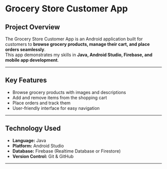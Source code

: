 # Grocery Store Customer App

## Project Overview
The Grocery Store Customer App is an Android application built for customers to **browse grocery products, manage their cart, and place orders seamlessly**.  
This app demonstrates my skills in **Java, Android Studio, Firebase, and mobile app development**.  

---

## Key Features
- Browse grocery products with images and descriptions  
- Add and remove items from the shopping cart  
- Place orders and track them  
- User-friendly interface for easy navigation  

---

## Technology Used
- **Language:** Java  
- **Platform:** Android Studio  
- **Database:** Firebase (Realtime Database or Firestore)  
- **Version Control:** Git & GitHub  

---

